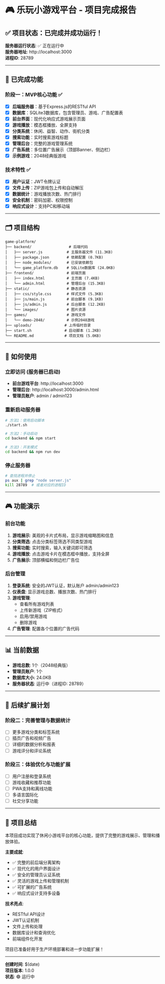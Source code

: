 # 🎮 乐玩小游戏平台 - 项目完成报告

## ✅ 项目状态：已完成并成功运行！

**服务器运行状态**: ✅ 正在运行中  
**服务器地址**: http://localhost:3000  
**进程ID**: 28789  

---

## 🎯 已完成功能

### 阶段一：MVP核心功能 ✅
- [x] **后端服务器**：基于Express.js的RESTful API
- [x] **数据库**：SQLite3数据库，包含管理员、游戏、广告配置表  
- [x] **前台界面**：现代化响应式游戏展示页面
- [x] **游戏播放**：模态框播放、全屏支持
- [x] **分类系统**：休闲、益智、动作、街机分类
- [x] **搜索功能**：实时搜索游戏标题
- [x] **管理后台**：完整的游戏管理系统
- [x] **广告系统**：多位置广告展示（顶部Banner、侧边栏）
- [x] **示例游戏**：2048经典版游戏

### 技术特性 ✅
- [x] **用户认证**：JWT令牌认证
- [x] **文件上传**：ZIP游戏包上传和自动解压
- [x] **数据统计**：游戏播放次数、热门排行
- [x] **安全机制**：密码加密、权限控制
- [x] **响应式设计**：支持PC和移动端

---

## 🗂️ 项目结构

```
game-platform/
├── backend/                 # 后端代码
│   ├── server.js           # 主服务器文件 (11.3KB)
│   ├── package.json        # 依赖配置 (0.7KB)
│   ├── node_modules/       # 已安装依赖包
│   └── game_platform.db    # SQLite数据库 (24.0KB)
├── frontend/               # 前端页面
│   ├── index.html          # 主页面 (7.4KB)
│   └── admin.html          # 管理后台 (15.3KB)
├── static/                 # 静态资源
│   ├── css/style.css       # 样式文件 (5.3KB)
│   ├── js/main.js          # 前台脚本 (9.1KB)
│   ├── js/admin.js         # 后台脚本 (12.2KB)
│   └── images/             # 图片资源
├── games/                  # 游戏文件
│   └── demo-2048/          # 示例2048游戏
├── uploads/               # 上传临时目录
├── start.sh               # 启动脚本 (1.2KB)
└── README.md              # 项目文档 (5.0KB)
```

---

## 🚀 如何使用

### 立即访问 (服务器已启动)
- **前台游戏平台**: http://localhost:3000
- **管理后台**: http://localhost:3000/admin.html
- **管理员账户**: admin / admin123

### 重新启动服务器
```bash
# 方法1：使用启动脚本
./start.sh

# 方法2：手动启动
cd backend && npm start

# 方法3：开发模式
cd backend && npm run dev
```

### 停止服务器
```bash
# 查找进程并停止
ps aux | grep "node server.js"
kill 28789  # 或者对应的进程ID
```

---

## 🎮 功能演示

### 前台功能
1. **游戏展示**: 美观的卡片式布局，显示游戏缩略图和信息
2. **分类筛选**: 点击分类标签筛选不同类型游戏
3. **搜索功能**: 实时搜索，输入关键词即可筛选
4. **游戏播放**: 点击游戏卡片在模态框中播放，支持全屏
5. **广告展示**: 顶部横幅和侧边栏广告位

### 后台管理
1. **登录系统**: 安全的JWT认证，默认账户 admin/admin123
2. **仪表盘**: 显示游戏总数、播放次数、热门排行
3. **游戏管理**: 
   - 查看所有游戏列表
   - 上传新游戏（ZIP格式）
   - 启用/禁用游戏
   - 删除游戏
4. **广告管理**: 配置各个位置的广告代码

---

## 📊 当前数据

- **游戏总数**: 1个（2048经典版）
- **管理员账户**: 1个
- **数据库大小**: 24.0KB
- **服务器状态**: 运行中（进程ID: 28789）

---

## 🔮 后续扩展计划

### 阶段二：完善管理与数据统计
- [ ] 更多游戏分类和标签系统
- [ ] 插页广告和视频广告
- [ ] 详细的数据分析和报表
- [ ] 游戏评分和评论系统

### 阶段三：体验优化与功能扩展
- [ ] 用户注册和登录系统
- [ ] 游戏收藏和推荐功能
- [ ] PWA支持和离线功能
- [ ] 多语言国际化
- [ ] 社交分享功能

---

## 🎉 项目总结

本项目成功实现了休闲小游戏平台的核心功能，提供了完整的游戏展示、管理和播放体验。

**主要成就**:
- ✅ 完整的前后端分离架构
- ✅ 现代化的用户界面设计
- ✅ 安全的管理员认证系统
- ✅ 灵活的游戏上传和管理机制
- ✅ 可扩展的广告系统
- ✅ 响应式设计支持多设备

**技术亮点**:
- RESTful API设计
- JWT认证机制
- 文件上传和处理
- 数据库设计和查询优化
- 前端组件化开发

项目已准备好用于生产环境部署和进一步功能扩展！

---

**创建时间**: $(date)  
**项目版本**: 1.0.0  
**状态**: 🟢 运行中 